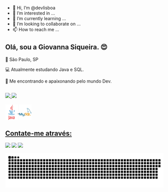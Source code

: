 - 👋 Hi, I’m @devlisboa
- 👀 I’m interested in ...
- 🌱 I’m currently learning ...
- 💞️ I’m looking to collaborate on ...
- 📫 How to reach me ...

## Olá, sou a Giovanna Siqueira. 😍

📍 São Paulo, SP

💻 Atualmente estudando Java e SQL.

🥰 Me encontrando e apaixonando pelo mundo Dev. 

##
 <div>
  <a href="https://beacons.ai/Gisiqueira96">
  <img height="150em" src="https://github-readme-stats.vercel.app/api?username=Gisiqueira96&show_icons=true&theme=midnight-purple&include_all_commits=true&count_private=true"/>
  <img height="150em" src="https://github-readme-stats.vercel.app/api/top-langs/?username=Gisiqueira96&layout=compact&langs_count=16&theme=midnight-purple"/>
   </div> 
 <div style="display: inline_block"><br>
  <img align="center" alt="Gi-Java" height="50" width="40" src="https://raw.githubusercontent.com/devicons/devicon/master/icons/java/java-original-wordmark.svg">
   <img align="center" alt="Gi-MySQL" height="50" width="40" src="https://github.com/devicons/devicon/blob/master/icons/mysql/mysql-original-wordmark.svg">
  </div>
 
 ##

  ## Contate-me através:
  <div> 
  <a href="mailto: giovanna.penedos@outlook.com" target="_blank"><img src="https://img.shields.io/badge/Microsoft_Outlook-0078D4?style=for-the-badge&logo=microsoft-outlook&logoColor=white" target="_blank"></a>
  <a href="https://instagram.com/giihsiqueira96" target="_blank"><img src="https://img.shields.io/badge/-Instagram-%23E4405F?style=for-the-badge&logo=instagram&logoColor=white" target="_blank"></a>
  <a href="https://www.linkedin.com/in/giovannapenedos" target="_blank"><img src="https://img.shields.io/badge/-LinkedIn-%230077B5?style=for-the-badge&logo=linkedin&logoColor=white" target="_blank"></a> 
   
   ![Snake animation](https://github.com/Gisiqueira96/Gisiqueira96/blob/output/github-contribution-grid-snake.svg)
    <div>
      
